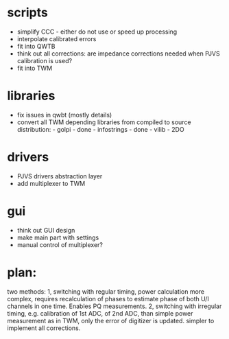 # scripts
- simplify CCC - either do not use or speed up processing
- interpolate calibrated errors
- fit into QWTB
- think out all corrections: are impedance corrections needed when PJVS calibration is used?
- fit into TWM

# libraries
- fix issues in qwbt (mostly details)
- convert all TWM depending libraries from compiled to source distribution:
        - golpi - done
        - infostrings - done
        - vilib - 2DO

# drivers
- PJVS drivers abstraction layer
- add multiplexer to TWM

# gui
- think out GUI design
- make main part with settings
- manual control of multiplexer?


# plan:
two methods:
1, switching with regular timing, power calculation more complex, requires recalculation of phases
to estimate phase of both U/I channels in one time. Enables PQ measurements.
2, switching with irregular timing, e.g. calibration of 1st ADC, of 2nd ADC, than simple power
measurement as in TWM, only the error of digitizer is updated. simpler to implement all corrections.
